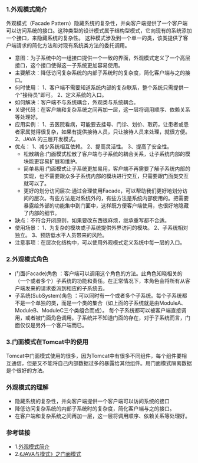 ### 1.外观模式简介
外观模式（Facade Pattern）隐藏系统的复杂性，并向客户端提供了一个客户端可以访问系统的接口。这种类型的设计模式属于结构型模式，它向现有的系统添加一个接口，来隐藏系统的复杂性。
这种模式涉及到一个单一的类，该类提供了客户端请求的简化方法和对现有系统类方法的委托调用。

* 意图：为子系统中的一组接口提供一个一致的界面，外观模式定义了一个高层接口，这个接口使得这一子系统更加容易使用。
* 主要解决：降低访问复杂系统的内部子系统时的复杂度，简化客户端与之的接口。
* 何时使用： 1、客户端不需要知道系统内部的复杂联系，整个系统只需提供一个"接待员"即可。 2、定义系统的入口。
* 如何解决：客户端不与系统耦合，外观类与系统耦合。
* 关键代码：在客户端和复杂系统之间再加一层，这一层将调用顺序、依赖关系等处理好。
* 应用实例： 1、去医院看病，可能要去挂号、门诊、划价、取药，让患者或患者家属觉得很复杂，如果有提供接待人员，只让接待人员来处理，就很方便。 2、JAVA 的三层开发模式。
* 优点： 1、减少系统相互依赖。 2、提高灵活性。 3、提高了安全性。
  - 松散耦合:门面模式松散了客户端与子系统的耦合关系，让子系统内部的模块能更容易扩展和维护。
  - 简单易用:门面模式让子系统更加易用，客户端不再需要了解子系统内部的实现，也不需要跟众多子系统内部的模块进行交互，只需要跟门面类交互就可以了。
  - 更好的划分访问层次:通过合理使用Facade，可以帮助我们更好地划分访问的层次。有些方法是对系统外的，有些方法是系统内部使用的。把需要暴露给外部的功能集中到门面中，这样既方便客户端使用，也很好地隐藏了内部的细节。
* 缺点：不符合开闭原则，如果要改东西很麻烦，继承重写都不合适。
* 使用场景： 1、为复杂的模块或子系统提供外界访问的模块。 2、子系统相对独立。 3、预防低水平人员带来的风险。
* 注意事项：在层次化结构中，可以使用外观模式定义系统中每一层的入口。

### 2.外观模式角色
* 门面(Facade)角色 ：客户端可以调用这个角色的方法。此角色知晓相关的（一个或者多个）子系统的功能和责任。在正常情况下，本角色会将所有从客户端发来的请求委派到相应的子系统去。
* 子系统(SubSystem)角色 ：可以同时有一个或者多个子系统。每个子系统都不是一个单独的类，而是一个类的集合（如上面的子系统就是由ModuleA、ModuleB、ModuleC三个类组合而成）。
每个子系统都可以被客户端直接调用，或者被门面角色调用。子系统并不知道门面的存在，对于子系统而言，门面仅仅是另外一个客户端而已。

### 3.门面模式在Tomcat中的使用
Tomcat中门面模式使用的很多，因为Tomcat中有很多不同组件，每个组件要相互通信，但是又不能将自己内部数据过多的暴露给其他组件。用门面模式隔离数据是个很好的方法。

### 外观模式的理解
* 隐藏系统的复杂性，并向客户端提供一个客户端可以访问系统的接口
* 降低访问复杂系统的内部子系统时的复杂度，简化客户端与之的接口。
* 在客户端和复杂系统之间再加一层，这一层将调用顺序、依赖关系等处理好。

### 参考链接
* 1.[外观模式简介](https://www.runoob.com/design-pattern/facade-pattern.html)
* 2.[《JAVA与模式》之门面模式](https://www.cnblogs.com/java-my-life/archive/2012/05/02/2478101.html)
